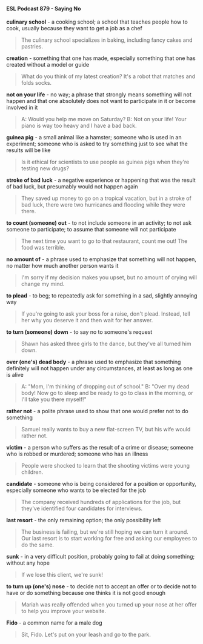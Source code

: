 #### ESL Podcast 879 - Saying No

**culinary school** - a cooking school; a school that teaches people how to cook,
usually because they want to get a job as a chef

> The culinary school specializes in baking, including fancy cakes and pastries.

**creation** - something that one has made, especially something that one has
created without a model or guide

> What do you think of my latest creation? It's a robot that matches and folds
socks.

**not on your life** - no way; a phrase that strongly means something will not
happen and that one absolutely does not want to participate in it or become
involved in it

> A: Would you help me move on Saturday?
B: Not on your life! Your piano is way too heavy and I have a bad back.

**guinea pig** - a small animal like a hamster; someone who is used in an
experiment; someone who is asked to try something just to see what the results
will be like

> Is it ethical for scientists to use people as guinea pigs when they're testing new
drugs?

**stroke of bad luck** - a negative experience or happening that was the result of
bad luck, but presumably would not happen again

> They saved up money to go on a tropical vacation, but in a stroke of bad luck,
there were two hurricanes and flooding while they were there.

**to count (someone) out** - to not include someone in an activity; to not ask
someone to participate; to assume that someone will not participate

> The next time you want to go to that restaurant, count me out! The food was
terrible.

**no amount of** - a phrase used to emphasize that something will not happen, no
matter how much another person wants it

> I'm sorry if my decision makes you upset, but no amount of crying will change
my mind.

**to plead** - to beg; to repeatedly ask for something in a sad, slightly annoying
way

> If you're going to ask your boss for a raise, don't plead. Instead, tell her why
you deserve it and then wait for her answer.

**to turn (someone) down** - to say no to someone's request

> Shawn has asked three girls to the dance, but they've all turned him down.

**over (one's) dead body** - a phrase used to emphasize that something definitely
will not happen under any circumstances, at least as long as one is alive

> A: "Mom, I'm thinking of dropping out of school."
B: "Over my dead body! Now go to sleep and be ready to go to class in the
morning, or I'll take you there myself!"

**rather not** - a polite phrase used to show that one would prefer not to do
something

> Samuel really wants to buy a new flat-screen TV, but his wife would rather not.

**victim** - a person who suffers as the result of a crime or disease; someone who
is robbed or murdered; someone who has an illness

> People were shocked to learn that the shooting victims were young children.

**candidate** - someone who is being considered for a position or opportunity,
especially someone who wants to be elected for the job

> The company received hundreds of applications for the job, but they've
identified four candidates for interviews.

**last resort** - the only remaining option; the only possibility left

> The business is failing, but we're still hoping we can turn it around. Our last
resort is to start working for free and asking our employees to do the same.

**sunk** - in a very difficult position, probably going to fail at doing something;
without any hope

> If we lose this client, we're sunk!

**to turn up (one's) nose** - to decide not to accept an offer or to decide not to
have or do something because one thinks it is not good enough

> Mariah was really offended when you turned up your nose at her offer to help
you improve your website.

**Fido** - a common name for a male dog

> Sit, Fido. Let's put on your leash and go to the park.

